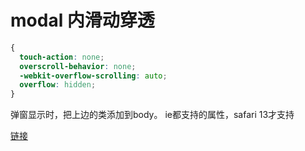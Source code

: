 # modal 内滑动穿透

```css
{
  touch-action: none;
  overscroll-behavior: none;
  -webkit-overflow-scrolling: auto;
  overflow: hidden;
}
```

弹窗显示时，把上边的类添加到body。
ie都支持的属性，safari 13才支持

[链接](https://benfrain.com/preventing-body-scroll-for-modals-in-ios/)
